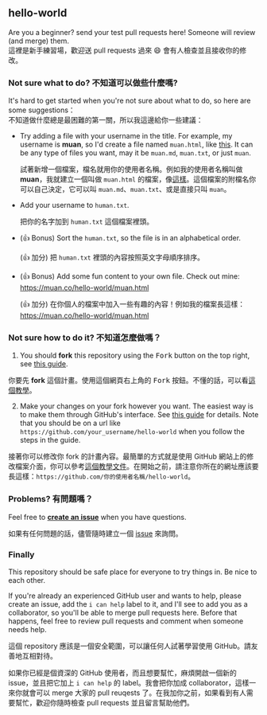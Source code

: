 ## hello-world

Are you a beginner? send your test pull requests here! Someone will review (and merge) them.<br>
這裡是新手練習場，歡迎送 pull requests 過來 :smile: 會有人檢查並且接收你的修改。

### Not sure what to do? 不知道可以做些什麼嗎?

It's hard to get started when you're not sure about what to do, so here are some suggestions：<br>
不知道做什麼總是最困難的第一關，所以我這邊給你一些建議：

- Try adding a file with your username in the title. For example, my username is **muan**, so I'd create a file named `muan.html`, like [this](https://github.com/muan/hello-world/commit/a25ce6ab6d71fa3e7311e90538eee3f797b29aec). It can be any type of files you want, may it be `muan.md`, `muan.txt`, or just `muan`.

  試著新增一個檔案，檔名就用你的使用者名稱。例如我的使用者名稱叫做 **muan**，我就建立一個叫做 `muan.html` 的檔案，像[這樣](https://github.com/muan/hello-world/commit/a25ce6ab6d71fa3e7311e90538eee3f797b29aec)。這個檔案的附檔名你可以自己決定，它可以叫 `muan.md`、`muan.txt`、或是直接只叫 `muan`。

- Add your username to `human.txt`.
 
  把你的名字加到 `human.txt` 這個檔案裡頭。

- (:+1: Bonus) Sort the `human.txt`, so the file is in an alphabetical order.

  (:+1: 加分) 把 `human.txt` 裡頭的內容按照英文字母順序排序。

- (:+1: Bonus) Add some fun content to your own file. Check out mine: https://muan.co/hello-world/muan.html

  (:+1: 加分) 在你個人的檔案中加入一些有趣的內容！例如我的檔案長這樣：https://muan.co/hello-world/muan.html

### Not sure how to do it? 不知道怎麼做嗎？

1. You should **fork** this repository using the <kbd>Fork</kbd> button on the top right, see [this guide](https://help.github.com/articles/fork-a-repo/#fork-an-example-repository).
  
  你要先 **fork** 這個計畫。使用這個網頁右上角的 <kbd>Fork</kbd> 按鈕。不懂的話，可以看[這個教學](https://help.github.com/articles/fork-a-repo/#fork-an-example-repository)。

2. Make your changes on your fork however you want. The easiest way is to make them through GitHub's interface. See [this guide](https://guides.github.com/activities/hello-world/#branch) for details. Note that you should be on a url like `https://github.com/your_username/hello-world` when you follow the steps in the guide.

  接著你可以修改你 fork 的計畫內容。最簡單的方式就是使用 GitHub 網站上的修改檔案介面，你可以參考[這個教學文件](https://guides.github.com/activities/hello-world/#branch)。在開始之前，請注意你所在的網址應該要長這樣：`https://github.com/你的使用者名稱/hello-world`。

### Problems? 有問題嗎？

Feel free to [**create an issue**](https://github.com/muan/hello-world/issues/new) when you have questions.

如果有任何問題的話，儘管隨時建立一個 [issue](https://github.com/muan/hello-world/issues/new) 來詢問。

### Finally

This repository should be safe place for everyone to try things in. Be nice to each other.<br>

If you're already an experienced GitHub user and wants to help, please create an issue, add the `i can help` label to it, and I'll see to add you as a collaborator, so you'll be able to merge pull requests here. Before that happens, feel free to review pull requests and comment when someone needs help.<br>

這個 repository 應該是一個安全範圍，可以讓任何人試著學習使用 GitHub。請友善地互相對待。

如果你已經是個資深的 GitHub 使用者，而且想要幫忙，麻煩開啟一個新的 issue，並且把它加上 `i can help` 的 label。我會把你加成 collaborator，這樣一來你就會可以 merge 大家的 pull reuqests 了。在我加你之前，如果看到有人需要幫忙，歡迎你隨時檢查 pull requests 並且留言幫助他們。
